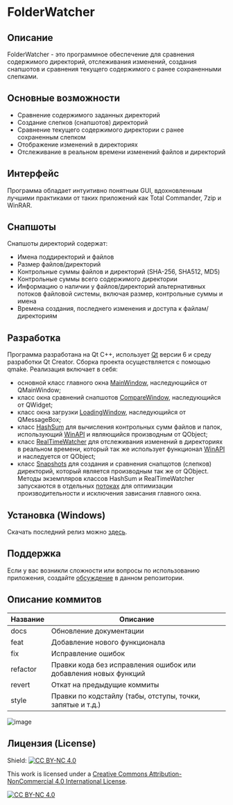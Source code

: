 # FolderWatcher

## Описание
FolderWatcher - это программное обеспечение для сравнения содержимого директорий, отслеживания изменений, создания снапшотов и сравнения текущего содержимого с ранее сохраненными слепками.

## Основные возможности
- Сравнение содержимого заданных директорий
- Создание слепков (снапшотов) директорий
- Сравнение текущего содержимого директории с ранее сохраненным слепком
- Отображение изменений в директориях
- Отслеживание в реальном времени изменений файлов и директорий

## Интерфейс
Программа обладает интуитивно понятным GUI, вдохновленным лучшими практиками от таких приложений как Total Commander, 7zip и WinRAR.

## Снапшоты
Снапшоты директорий содержат:
- Имена поддиректорий и файлов
- Размер файлов/директорий
- Контрольные суммы файлов и директорий (SHA-256, SHA512, MD5)
- Контрольные суммы всего содержимого директории
- Информацию о наличии у файлов/директорий альтернативных потоков файловой системы, включая размер, контрольные суммы и имена
- Времена создания, последнего изменения и доступа к файлам/директориям

## Разработка
Программа разработана на Qt C++, использует [Qt](https://doc.qt.io/) версии 6 и среду разработки Qt Creator. Сборка проекта осуществляется с помощью qmake. Реализация включает в себя:
- основной класс главного окна [MainWindow](https://github.com/StanleyStanMarsh/FolderWatcher/blob/master/Main%20Window), наследующийся от QMainWindow;
- класс окна сравнений снапшотов [CompareWindow](https://github.com/StanleyStanMarsh/FolderWatcher/tree/master/Compare%20Window), наследующийся от QWidget;
- класс окна загрузки [LoadingWindow](https://github.com/StanleyStanMarsh/FolderWatcher/tree/master/Loading%20Window), наследующийся от QMessageBox;
- класс [HashSum](https://github.com/StanleyStanMarsh/FolderWatcher/blob/master/Calculations/Hash%20Sum/HashSum.h) для вычисления контрольных сумм файлов и папок, использующий [WinAPI](https://learn.microsoft.com/en-us/windows/win32/api/) и являющийся производным от QObject;
- класс [RealTimeWatcher](https://github.com/StanleyStanMarsh/FolderWatcher/tree/master/Calculations/RealTimeWatcher) для отслеживания изменений в директориях в реальном времени, который так же использует функционал [WinAPI](https://learn.microsoft.com/en-us/windows/win32/api/) и наследуется от QObject;
- класс [Snapshots](https://github.com/StanleyStanMarsh/FolderWatcher/tree/master/Calculations/Snapshots) для создания и сравнения снапщотов (слепков) директорий, который является производным так же от QObject.
Методы экземпляров классов HashSum и RealTimeWatcher запускаются в отдельных [потоках](https://doc.qt.io/qt-6/qthread.html) для оптимизации производительности и исключения зависания главного окна.

## Установка (Windows)

Скачать последний релиз можно [здесь](https://github.com/StanleyStanMarsh/FolderWatcher/releases).

## Поддержка
Если у вас возникли сложности или вопросы по использованию приложения, создайте 
[обсуждение](https://github.com/StanleyStanMarsh/FolderWatcher/issues/new/choose) в данном репозитории.

## Описание коммитов
| Название | Описание                                                        |
|----------|-----------------------------------------------------------------|
| docs	   | Обновление документации                                         |
| feat	   | Добавление нового функционала                                   |
| fix	     | Исправление ошибок                                              |
| refactor | Правки кода без исправления ошибок или добавления новых функций |
| revert   | Откат на предыдущие коммиты                                     |
| style	   | Правки по кодстайлу (табы, отступы, точки, запятые и т.д.)      |

![image](https://github.com/StanleyStanMarsh/FolderWatcher/assets/96591356/f2fa0409-11df-40e7-96c9-a79eec80292c)

## Лицензия (License)
Shield: [![CC BY-NC 4.0][cc-by-nc-shield]][cc-by-nc]

This work is licensed under a
[Creative Commons Attribution-NonCommercial 4.0 International License][cc-by-nc].

[![CC BY-NC 4.0][cc-by-nc-image]][cc-by-nc]

[cc-by-nc]: https://creativecommons.org/licenses/by-nc/4.0/
[cc-by-nc-image]: https://licensebuttons.net/l/by-nc/4.0/88x31.png
[cc-by-nc-shield]: https://img.shields.io/badge/License-CC%20BY--NC%204.0-lightgrey.svg
